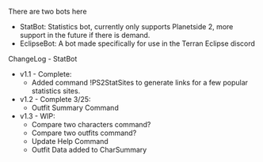 There are two bots here
- StatBot: Statistics bot, currently only supports Planetside 2, more support in the future if there is demand.
- EclipseBot: A bot made specifically for use in the Terran Eclipse discord

ChangeLog - StatBot
- v1.1 - Complete: 
  + Added command !PS2StatSites to generate links for a few popular statistics sites.
- v1.2 - Complete 3/25:
  + Outfit Summary Command
- v1.3 - WIP:
  + Compare two characters command?
  + Compare two outfits command?
  + Update Help Command
  + Outfit Data added to CharSummary
 
